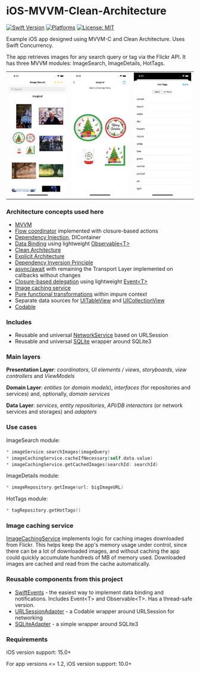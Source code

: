 # iOS-MVVM-Clean-Architecture
[![Swift Version](https://img.shields.io/badge/Swift-5-F16D39.svg?style=flat)](https://swift.org)
[![Platforms](https://img.shields.io/badge/platform-iOS-lightgrey.svg)](https://developer.apple.com/swift/)
[![License: MIT](https://img.shields.io/badge/License-MIT-yellow.svg)](https://github.com/denissimon/iOS-MVVM-Clean-Architecture/blob/master/LICENSE)

Example iOS app designed using MVVM-C and Clean Architecture. Uses Swift Concurrency.

The app retrieves images for any search query or tag via the Flickr API. It has three MVVM modules: ImageSearch, ImageDetails, HotTags.

<table> 
  <tr>
    <td> <img src="Screenshots/1 iOS-MVVM-Clean-Architecture Screen Shot - 2023-12-17.png" width = 252px></td>
    <td> <img src="Screenshots/2 iOS-MVVM-Clean-Architecture Screen Shot - 2023-12-17.png" width = 252px></td>
    <td> <img src="Screenshots/3 iOS-MVVM-Clean-Architecture Screen Shot - 2023-12-17.png" width = 252px></td>
  </tr>
</table>

### Architecture concepts used here
- [MVVM][MVVMLink]
- [Flow coordinator][FlowCoordinatorLink] implemented with closure-based actions
- [Dependency Injection][DIContainerLink], DIContainer
- [Data Binding][DataBindingLink] using lightweight [Observable\<T\>][ObservableLink]
- [Clean Architecture][CleanArchitectureLink]
- [Explicit Architecture][ExplicitArchitectureLink]
- [Dependency Inversion Principle][DependencyInversionPrincipleLink]
- [async/await][AsyncAwaitLink] with remaining the Transport Layer implemented on callbacks without changes
- [Closure-based delegation][ClosureBasedDelegationLink] using lightweight [Event\<T\>][EventLink]
- [Image caching service][ImageCachingServiceLink]
- [Pure functional transformations][PureFunctionalTransformationsLink] within impure context
- Separate data sources for [UITableView][UITableViewDataSourceLink] and [UICollectionView][UICollectionViewDataSourceLink]
- [Codable][CodableLink]

[MVVMLink]: https://github.com/denissimon/iOS-MVVM-Clean-Architecture/tree/master/ImageSearch/Modules/ImagesFeature/ImageSearch
[FlowCoordinatorLink]: https://github.com/denissimon/iOS-MVVM-Clean-Architecture/tree/master/ImageSearch/Coordinator
[DIContainerLink]: https://github.com/denissimon/iOS-MVVM-Clean-Architecture/blob/master/ImageSearch/Coordinator/DIContainer/DIContainer.swift
[ObservableLink]: https://github.com/denissimon/iOS-MVVM-Clean-Architecture/tree/master/ImageSearch/Common/Utils/SwiftEvents.swift
[DataBindingLink]: https://github.com/denissimon/iOS-MVVM-Clean-Architecture/blob/master/ImageSearch/Modules/ImagesFeature/ImageSearch/ViewModel/ImageSearchViewModel.swift
[EventLink]: https://github.com/denissimon/iOS-MVVM-Clean-Architecture/tree/master/ImageSearch/Common/Utils/SwiftEvents.swift
[CleanArchitectureLink]: https://blog.cleancoder.com/uncle-bob/2012/08/13/the-clean-architecture.html
[ExplicitArchitectureLink]: https://herbertograca.com/2017/11/16/explicit-architecture-01-ddd-hexagonal-onion-clean-cqrs-how-i-put-it-all-together
[DependencyInversionPrincipleLink]: https://en.wikipedia.org/wiki/Dependency_inversion_principle
[AsyncAwaitLink]: https://github.com/denissimon/iOS-MVVM-Clean-Architecture/tree/master/ImageSearch/Data%20Layer/Repositories
[ClosureBasedDelegationLink]: https://github.com/denissimon/iOS-MVVM-Clean-Architecture/blob/master/ImageSearch/Modules/ImagesFeature/HotTags/ViewModel/HotTagsViewModel.swift
[ImageCachingServiceLink]: https://github.com/denissimon/iOS-MVVM-Clean-Architecture/blob/master/ImageSearch/Data%20Layer/Services/DefaultImageCachingService.swift
[PureFunctionalTransformationsLink]: https://github.com/denissimon/iOS-MVVM-Clean-Architecture/blob/master/ImageSearch/Data%20Layer/Repositories/DefaultImageRepository.swift 
[UITableViewDataSourceLink]: https://github.com/denissimon/iOS-MVVM-Clean-Architecture/blob/master/ImageSearch/Modules/ImagesFeature/HotTags/View/TagsDataSource.swift
[UICollectionViewDataSourceLink]:  https://github.com/denissimon/iOS-MVVM-Clean-Architecture/blob/master/ImageSearch/Modules/ImagesFeature/ImageSearch/View/ImagesDataSource.swift
[CodableLink]: https://github.com/denissimon/iOS-MVVM-Clean-Architecture/blob/master/ImageSearch/Modules/ImagesFeature/Models/Image.swift

### Includes
- Reusable and universal [NetworkService][NetworkServiceLink] based on URLSession
- Reusable and universal [SQLite][SQLiteAdapterLink] wrapper around SQLite3

[NetworkServiceLink]: https://github.com/denissimon/iOS-MVVM-Clean-Architecture/tree/master/ImageSearch/Data%20Layer/Network/NetworkService
[SQLiteAdapterLink]: https://github.com/denissimon/iOS-MVVM-Clean-Architecture/tree/master/ImageSearch/Data%20Layer/Storages/SQLite

### Main layers

**Presentation Layer**: _coordinators_, _UI elements / views_, _storyboards_, _view controllers_ and _ViewModels_

**Domain Layer**: _entities_ (or _domain models_), _interfaces_ (for repositories and services) and, optionally, _domain services_

**Data Layer**: _services_, _entity repositories_, _API/DB interactors_ (or network services and storages) and _adapters_

### Use cases

ImageSearch module:
```swift
* imageService.searchImages(imageQuery)
* imageCachingService.cacheIfNecessary(self.data.value)
* imageCachingService.getCachedImages(searchId: searchId)
```

ImageDetails module:
```swift
* imageRepository.getImage(url: bigImageURL)
```

HotTags module:
```swift
* tagRepository.getHotTags()
```

### Image caching service

[ImageCachingService][ImageCachingServiceLink] implements logic for caching images downloaded from Flickr. This helps keep the app's memory usage under control, since there can be a lot of downloaded images, and without caching the app could quickly accumulate hundreds of MB of memory used. Downloaded images are cached and read from the cache automatically.

### Reusable components from this project

- [SwiftEvents](https://github.com/denissimon/SwiftEvents) - the easiest way to implement data binding and notifications. Includes Event\<T\> and Observable\<T\>. Has a thread-safe version.
- [URLSessionAdapter](https://github.com/denissimon/URLSessionAdapter) - a Codable wrapper around URLSession for networking
- [SQLiteAdapter](https://github.com/denissimon/SQLiteAdapter) - a simple wrapper around SQLite3

### Requirements
iOS version support: 15.0+

For app versions <= 1.2, iOS version support: 10.0+
